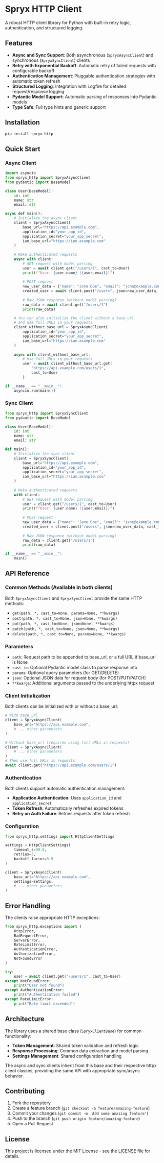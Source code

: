 # Spryx HTTP Client

A robust HTTP client library for Python with built-in retry logic, authentication, and structured logging.

## Features

- **Async and Sync Support**: Both asynchronous (`SpryxAsyncClient`) and synchronous (`SpryxSyncClient`) clients
- **Retry with Exponential Backoff**: Automatic retry of failed requests with configurable backoff
- **Authentication Management**: Pluggable authentication strategies with automatic token refresh
- **Structured Logging**: Integration with Logfire for detailed request/response logging
- **Pydantic Model Support**: Automatic parsing of responses into Pydantic models
- **Type Safe**: Full type hints and generic support

## Installation

```bash
pip install spryx-http
```

## Quick Start

### Async Client

```python
import asyncio
from spryx_http import SpryxAsyncClient
from pydantic import BaseModel

class User(BaseModel):
    id: int
    name: str
    email: str

async def main():
    # Initialize the async client
    client = SpryxAsyncClient(
        base_url="https://api.example.com",
        application_id="your_app_id",
        application_secret="your_app_secret",
        iam_base_url="https://iam.example.com"
    )
    
    # Make authenticated requests
    async with client:
        # GET request with model parsing
        user = await client.get("/users/1", cast_to=User)
        print(f"User: {user.name} ({user.email})")
        
        # POST request
        new_user_data = {"name": "John Doe", "email": "john@example.com"}
        created_user = await client.post("/users", json=new_user_data, cast_to=User)
        
        # Raw JSON response (without model parsing)
        raw_data = await client.get("/users/1")
        print(raw_data)

    # You can also initialize the client without a base_url
    # and use full URLs in your requests
    client_without_base_url = SpryxAsyncClient(
        application_id="your_app_id",
        application_secret="your_app_secret",
        iam_base_url="https://iam.example.com"
    )
    
    async with client_without_base_url:
        # Use full URLs in your requests
        user = await client_without_base_url.get(
            "https://api.example.com/users/1", 
            cast_to=User
        )

if __name__ == "__main__":
    asyncio.run(main())
```

### Sync Client

```python
from spryx_http import SpryxSyncClient
from pydantic import BaseModel

class User(BaseModel):
    id: int
    name: str
    email: str

def main():
    # Initialize the sync client
    client = SpryxSyncClient(
        base_url="https://api.example.com",
        application_id="your_app_id",
        application_secret="your_app_secret",
        iam_base_url="https://iam.example.com"
    )
    
    # Make authenticated requests
    with client:
        # GET request with model parsing
        user = client.get("/users/1", cast_to=User)
        print(f"User: {user.name} ({user.email})")
        
        # POST request
        new_user_data = {"name": "Jane Doe", "email": "jane@example.com"}
        created_user = client.post("/users", json=new_user_data, cast_to=User)
        
        # Raw JSON response (without model parsing)
        raw_data = client.get("/users/1")
        print(raw_data)

if __name__ == "__main__":
    main()
```

## API Reference

### Common Methods (Available in both clients)

Both `SpryxAsyncClient` and `SpryxSyncClient` provide the same HTTP methods:

- `get(path, *, cast_to=None, params=None, **kwargs)`
- `post(path, *, cast_to=None, json=None, **kwargs)`
- `put(path, *, cast_to=None, json=None, **kwargs)`
- `patch(path, *, cast_to=None, json=None, **kwargs)`
- `delete(path, *, cast_to=None, params=None, **kwargs)`

### Parameters

- `path`: Request path to be appended to base_url, or a full URL if base_url is None
- `cast_to`: Optional Pydantic model class to parse response into
- `params`: Optional query parameters (for GET/DELETE)
- `json`: Optional JSON data for request body (for POST/PUT/PATCH)
- `**kwargs`: Additional arguments passed to the underlying httpx request

### Client Initialization

Both clients can be initialized with or without a base_url:

```python
# With base_url
client = SpryxAsyncClient(
    base_url="https://api.example.com",
    # ... other parameters
)

# Without base_url (requires using full URLs in requests)
client = SpryxAsyncClient(
    # ... other parameters
)
# Then use full URLs in requests:
await client.get("https://api.example.com/users/1")
```

### Authentication

Both clients support automatic authentication management:

- **Application Authentication**: Uses `application_id` and `application_secret`
- **Token Refresh**: Automatically refreshes expired tokens
- **Retry on Auth Failure**: Retries requests after token refresh

### Configuration

```python
from spryx_http.settings import HttpClientSettings

settings = HttpClientSettings(
    timeout_s=30.0,
    retries=3,
    backoff_factor=0.5
)

client = SpryxAsyncClient(
    base_url="https://api.example.com",
    settings=settings,
    # ... other parameters
)
```

## Error Handling

The clients raise appropriate HTTP exceptions:

```python
from spryx_http.exceptions import (
    HttpError,
    BadRequestError, 
    ServerError,
    RateLimitError,
    AuthenticationError,
    AuthorizationError,
    NotFoundError
)

try:
    user = await client.get("/users/1", cast_to=User)
except NotFoundError:
    print("User not found")
except AuthenticationError:
    print("Authentication failed")
except RateLimitError:
    print("Rate limit exceeded")
```

## Architecture

The library uses a shared base class (`SpryxClientBase`) for common functionality:

- **Token Management**: Shared token validation and refresh logic
- **Response Processing**: Common data extraction and model parsing
- **Settings Management**: Shared configuration handling

The async and sync clients inherit from this base and their respective httpx client classes, providing the same API with appropriate sync/async behavior.

## Contributing

1. Fork the repository
2. Create a feature branch (`git checkout -b feature/amazing-feature`)
3. Commit your changes (`git commit -m 'Add some amazing feature'`)
4. Push to the branch (`git push origin feature/amazing-feature`)  
5. Open a Pull Request

## License

This project is licensed under the MIT License - see the [LICENSE](LICENSE) file for details. 